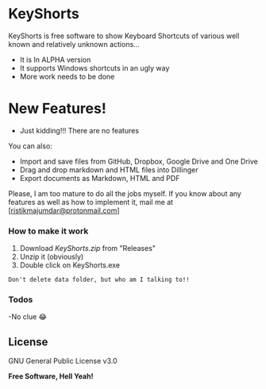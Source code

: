 # KeyShorts


KeyShorts is free software to show Keyboard Shortcuts of various well known and relatively unknown actions...

  - It is In ALPHA version
  - It supports Windows shortcuts in an ugly way
  - More work needs to be done

# New Features!

  - Just kidding!!! There are no features


You can also:
  - Import and save files from GitHub, Dropbox, Google Drive and One Drive
  - Drag and drop markdown and HTML files into Dillinger
  - Export documents as Markdown, HTML and PDF

Please, I am too mature to do all the jobs myself. If you know about any features as well as how to implement it, mail me at [ristikmajumdar@protonmail.com]

### How to make it work

1. Download *KeyShorts.zip* from "Releases"
2. Unzip it (obviously)
3. Double click on KeyShorts.exe

`Don't delete data folder, but who am I talking to!!`

### Todos

 -No clue 😂

License
----

GNU General Public License v3.0


**Free Software, Hell Yeah!**
